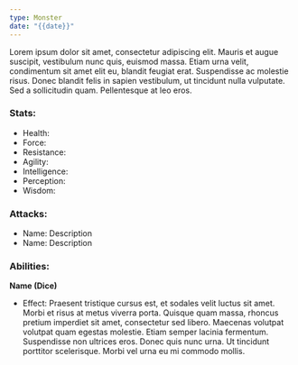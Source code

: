 ```yaml
---
type: Monster
date: "{{date}}"
---
```

Lorem ipsum dolor sit amet, consectetur adipiscing elit. Mauris et augue suscipit, vestibulum nunc quis, euismod massa. Etiam urna velit, condimentum sit amet elit eu, blandit feugiat erat. Suspendisse ac molestie risus. Donec blandit felis in sapien vestibulum, ut tincidunt nulla vulputate. Sed a sollicitudin quam. Pellentesque at leo eros.

### **Stats:**

- Health: 
- Force: 
- Resistance: 
- Agility: 
- Intelligence: 
- Perception: 
- Wisdom: 

### **Attacks:**

- Name: Description
- Name: Description

### **Abilities:**

**Name (Dice)**

- Effect: Praesent tristique cursus est, et sodales velit luctus sit amet. Morbi et risus at metus viverra porta. Quisque quam massa, rhoncus pretium imperdiet sit amet, consectetur sed libero. Maecenas volutpat volutpat quam egestas molestie. Etiam semper lacinia fermentum. Suspendisse non ultrices eros. Donec quis nunc urna. Ut tincidunt porttitor scelerisque. Morbi vel urna eu mi commodo mollis.